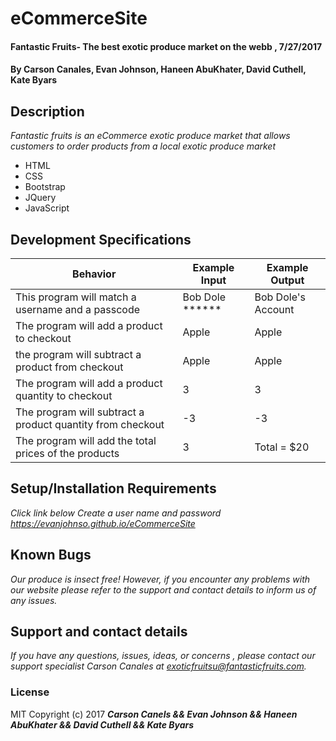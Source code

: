 # eCommerceSite

#### Fantastic Fruits-  The best exotic produce market on the webb  , 7/27/2017

#### By Carson Canales, Evan Johnson, Haneen AbuKhater, David Cuthell, Kate Byars

## Description
_Fantastic fruits is an eCommerce exotic produce market that allows customers to  order products from a local exotic produce market_
* HTML
* CSS
* Bootstrap
* JQuery
* JavaScript

## Development Specifications
| Behavior      | Example Input         | Example Output        |
| ------------- | ------------- | ------------- |
| This program will match a username and a passcode | Bob Dole ******  |  Bob Dole's Account  |
| The program will add a product to checkout             |  Apple   | Apple    |
| the program will subtract a product from checkout| Apple | Apple|
| The program will add a product quantity to checkout | 3    |    3      |
| The program will subtract a product quantity from  checkout | -3    |    -3     |
| The program will add the total prices of the products | 3  |  Total = $20 |

## Setup/Installation Requirements
_Click link below_
_Create a user name and password_
_https://evanjohnso.github.io/eCommerceSite_

## Known Bugs
_Our produce is insect free! However, if you encounter any problems with our website please refer to the support and contact details to inform us of any issues._

## Support and contact details

_If you have any questions, issues, ideas, or concerns , please contact our support specialist Carson Canales at exoticfruitsu@fantasticfruits.com._

### License
MIT Copyright (c) 2017 **_Carson Canels && Evan Johnson && Haneen AbuKhater && David Cuthell && Kate Byars_**
